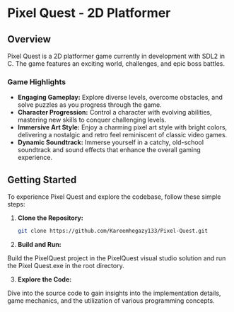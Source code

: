 # Pixel Quest - 2D Platformer 

## Overview

Pixel Quest is a 2D platformer game currently in development with SDL2 in C. The game features an exciting world, challenges, and epic boss battles.

### Game Highlights

- **Engaging Gameplay:** Explore diverse levels, overcome obstacles, and solve puzzles as you progress through the game.
- **Character Progression:** Control a character with evolving abilities, mastering new skills to conquer challenging levels.
- **Immersive Art Style:** Enjoy a charming pixel art style with bright colors, delivering a nostalgic and retro feel reminiscent of classic video games.
- **Dynamic Soundtrack:** Immerse yourself in a catchy, old-school soundtrack and sound effects that enhance the overall gaming experience.

## Getting Started

To experience Pixel Quest and explore the codebase, follow these simple steps:

1. **Clone the Repository:**
   ```bash
   git clone https://github.com/Kareemhegazy133/Pixel-Quest.git
2. **Build and Run:**

Build the PixelQuest project in the PixelQuest visual studio solution and run the Pixel Quest.exe in the root directory.

3. **Explore the Code:**

Dive into the source code to gain insights into the implementation details, game mechanics, and the utilization of various programming concepts.
